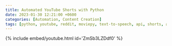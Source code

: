 ```yaml
---
title: Automated YouTube Shorts with Python
date: 2023-01-30 12:21:00 +0600
categories: [Automation, Content Creation]
tags: [python, youtube, reddit, moviepy, text-to-speech, api, shorts, automation]     # TAG names should always be lowercase
---
```


{% include embed/youtube.html id='ZmSb3LZDdf0' %}
